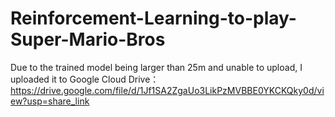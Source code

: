 # Reinforcement-Learning-to-play-Super-Mario-Bros
Due to the trained model being larger than 25m and unable to upload, I uploaded it to Google Cloud Drive：https://drive.google.com/file/d/1Jf1SA2ZgaUo3LikPzMVBBE0YKCKQky0d/view?usp=share_link
